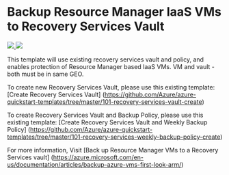# Backup Resource Manager IaaS VMs to Recovery Services Vault

<a href="https://portal.azure.com/#create/Microsoft.Template/uri/https%3A%2F%2Fraw.githubusercontent.com%2FAzure%2Fazure-quickstart-templates%2Fmaster%2F101-bakup-vm-recovery-services-vault%2Fazuredeploy.json" target="_blank">
    <img src="http://azuredeploy.net/deploybutton.png"/>
</a>
<a href="http://armviz.io/#/?load=https%3A%2F%2Fraw.githubusercontent.com%2FAzure%2Fazure-quickstart-templates%2Fmaster%2F101-backup-vm-recovery-services-vault%2Fazuredeploy.json" target="_blank">
    <img src="http://armviz.io/visualizebutton.png"/>
</a>

This template will use existing recovery services vault and policy, and enables protection of Resource Manager based IaaS VMs. VM and vault - both must be in same GEO.

To create new Recovery Services Vault, please use this existing template: [Create Recovery Services Vault] (https://github.com/Azure/azure-quickstart-templates/tree/master/101-recovery-services-vault-create)

To create Recovery Services Vault and Backup Policy, please use this existing template: [Create Recovery Services Vault and Weekly Backup Policy] (https://github.com/Azure/azure-quickstart-templates/tree/master/101-recovery-services-weekly-backup-policy-create)

For more information, Visit [Back up Resource Manager VMs to a Recovery Services vault] (https://azure.microsoft.com/en-us/documentation/articles/backup-azure-vms-first-look-arm/)
